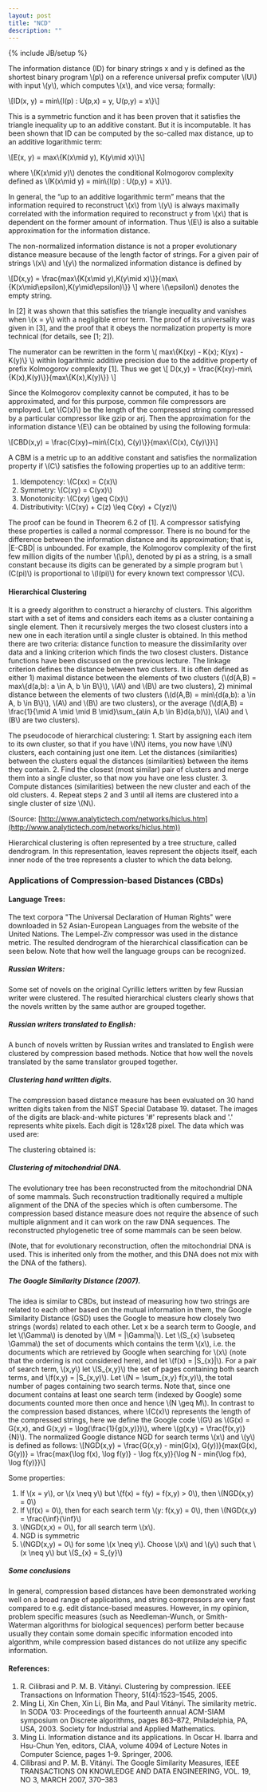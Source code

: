 ```yaml
---
layout: post
title: "NCD"
description: ""
---
```

{% include JB/setup %}

The information distance (ID) for binary strings x and y is defined as the shortest binary program \\(p\\) on a reference universal prefix computer \\(U\\) with input \\(y\\), which computes \\(x\\), and vice versa; formally:

\\[ID(x, y) = min\\{l(p) : U(p,x) = y, U(p,y) = x\\}\\]

This is a symmetric function and it has been proven that it satisfies the triangle inequality up to an additive constant. But it is incomputable. It has been shown that ID can be computed by the so-called max distance, up to an additive logarithmic term:

\\[E(x, y) = max\\{K(x\mid y), K(y\mid x)\\}\\]

where \\(K(x\mid y)\\) denotes the conditional Kolmogorov complexity defined as \\(K(x\mid y) = min\\{l(p) : U(p,y) = x\\}\\).

In general, the “up to an additive logarithmic term” means that the information required to reconstruct \\(x\\) from \\(y\\) is always maximally correlated with the information required to reconstruct y from \\(x\\) that is dependent on the former amount of information. Thus \\(E\\) is also a suitable approximation for the information distance.

The non-normalized information distance is not a proper evolutionary distance measure
because of the length factor of strings. For a given pair of strings \\(x\\) and \\(y\\) the
normalized information distance is defined by

\\[D(x,y) = \frac{max\\{K(x\mid y),K(y\mid x)\\}}{max\\{K(x\mid\epsilon),K(y\mid\epsilon)\\}} \\]
where \\(\epsilon\\) denotes the empty string.

In [2] it was shown that this satisfies the triangle inequality and vanishes when \\(x = y\\) with a negligible error term. The proof of its universality was given in [3], and the proof that it obeys the normalization property is more technical (for details, see [1; 2]).

The numerator can be rewritten in the form \\( max\\{K(xy) - K(x); K(yx) - K(y)\\} \\) within logarithmic additive precision due to the additive property of prefix Kolmogorov complexity [1]. Thus we get
\\[ D(x,y) = \frac{K(xy)-min\\{K(x),K(y)\\}}{max\\{K(x),K(y)\\}} \\]

Since the Kolmogorov complexity cannot be computed, it has to be approximated, and for this purpose, common file compressors are employed. Let \\(C(x)\\) be the length of the compressed string compressed by a particular compressor like gzip or arj. Then the approximation for the information distance \\(E\\) can be obtained by using the following formula:

\\[CBD(x,y) = \frac{C(xy)−min⁡\\{C(x), C(y)\\}}{max⁡\\{C(x), C(y)\\}}\\]

A CBM is a metric up to an additive constant and satisfies the normalization property if \\(C\\) satisfies the following properties up to an additive term:
1. Idempotency: \\(C(xx) = C(x)\\)
2. Symmetry: \\(C(xy) = C(yx)\\)
3. Monotonicity: \\(C(xy) \geq C(x)\\)
4. Distributivity: \\(C(xy) + C(z) \leq C(xy) + C(yz)\\)

The proof can be found in Theorem 6.2 of [1]. A compressor satisfying these properties is called a normal compressor.
There is no bound for the difference between the information distance and its approximation; that is, |E-CBD| is unbounded. For example, the Kolmogorov complexity of the first few million digits of the number \\(\pi\\), denoted by pi as a string, is a small constant because its digits can be generated by a simple program but \\(C(pi)\\) is proportional to \\(l(pi)\\) for every known text compressor \\(C\\).

#### Hierarchical Clustering

It is a greedy algorithm to construct a hierarchy of clusters. This algorithm start with a set of items and considers each items as a cluster containing a single element. Then it recursively merges the two closest clusters into a new one in each iteration until a single cluster is obtained. In this method there are two criteria: distance function to measure the dissimilarity over data and a linking criterion which finds the two closest clusters. Distance functions have been discussed on the previous lecture. The linkage criterion defines the distance between two clusters. It is often defined as either 1) maximal distance between the elements of two clusters (\\(d(A,B) = max\\{d(a,b): a \in A, b \in B\\}\\), \\(A\\) and \\(B\\) are two clusters), 2) minimal distance between the elements of two clusters (\\(d(A,B) = min\\{d(a,b): a \in A, b \in B\\}\\), \\(A\\) and \\(B\\) are two clusters), or the average (\\(d(A,B) = \frac{1}{\mid A \mid \mid B \mid}\sum_{a\in A,b \in B}d(a,b)\\)), \\(A\\) and \\(B\\) are two clusters).

The pseudocode of hierarchical clustering:
	1. Start by assigning each item to its own cluster, so that if you have \\(N\\) items, you now have \\(N\\) clusters, each containing just one item. Let the distances (similarities) between the clusters equal the distances (similarities) between the items they contain.
	2. Find the closest (most similar) pair of clusters and merge them into a single cluster, so that now you have one less cluster.
	3. Compute distances (similarities) between the new cluster and each of the old clusters.
    4. Repeat steps 2 and 3 until all items are clustered into a single cluster of size \\(N\\).

(Source: [http://www.analytictech.com/networks/hiclus.htm](http://www.analytictech.com/networks/hiclus.htm))

Hierarchical clustering is often represented by a tree structure, called dendrogram. In this representation, leaves represent the objects itself, each inner node of the tree represents a cluster to which the data belong. 


### Applications of Compression-based Distances (CBDs)

#### Language Trees:

The text corpora "The Universal Declaration of Human Rights" were downloaded in 52 Asian-European Languages from the website of the United Nations. The Lempel-Ziv compressor was used in the distance metric.
The resulted dendrogram of the hierarchical classification can be seen below. Note that how well the language groups can be recognized.

##### Russian Writers:

Some set of novels on the original Cyrillic letters written by few Russian writer were clustered. The resulted hierarchical clusters clearly shows that the novels written by the same author are grouped together.

##### Russian writers translated to English:

A bunch of novels written by Russian writes and translated to English were clustered by compression based methods. Notice that how well the novels translated by the same translator grouped together.

##### Clustering hand written digits.

The compression based distance measure has been evaluated on 30 hand written digits taken from the NIST Special Database 19. dataset. The images of the digits are black-and-white pictures '#' represents black and '.' represents white pixels. Each digit is 128x128 pixel.
The data which was used are:

The clustering obtained is:



##### Clustering of mitochondrial DNA.

The evolutionary tree has been reconstructed from the mitochondrial DNA of some mammals. Such reconstruction traditionally required a multiple alignment of the DNA of the species which is often cumbersome. The compression based distance measure does not require the absence of such multiple alignment and it can work on the raw DNA sequences. The reconstructed phylogenetic tree of some mammals can be seen below.


(Note, that for evolutionary reconstruction, often the mitochondrial DNA is used. This is inherited only from the mother, and this DNA does not mix with the DNA of the fathers).


##### The Google Similarity Distance (2007).

The idea is similar to CBDs, but instead of measuring how two strings are related to each other based on the mutual information in them, the Google Similarity Distance (GSD) uses the Google to measure how closely two strings (words) related to each other. Let x be a search term to Google, and let \\(\Gamma\\) is denoted by \\(M = |\Gamma|\\). Let \\(S_{x} \subseteq \Gamma\\) the set of documents which contains the term \\(x\\), i.e. the documents which are retrieved by Google when searching for \\(x\\) (note that the ordering is not considered here), and let \\(f(x) = |S_{x}|\\). For a pair of search term, \\(x,y\\) let \\(S_{x,y}\\) the set of pages containing both search terms, and \\(f(x,y) = |S_{x,y)\\). Let \\(N = \sum_{x,y} f(x,y)\\), the total number of pages containing two search terms. Note that, since one document contains at least one search term (indexed by Google) some documents counted more then once and hence \\(N \geq M\\).
In contrast to the compression based distances, where \\(C(x)\\) represents the length of the compressed strings, here we define the Google code \\(G\\) as
\\(G(x) = G(x,x), and G(x,y) = \log(\frac{1}{g(x,y)})\\), where \\(g(x,y) = \frac{f(x,y)}{N}\\).
The normalized Google distance NGD for search terms \\(x\\) and \\(y\\) is defined as follows:
\\[NGD(x,y) = \frac{G(x,y) - min(G(x), G(y))}{max(G(x), G(y))} = \frac{max\{\log f(x), \log f(y)\} - \log f(x,y)}{\log N - min\{\log f(x), \log f(y)\}}\\]

Some properties:
1. If \\(x = y\\), or \\(x \neq y\\) but \\(f(x) = f(y) = f(x,y) > 0\\), then \\(NGD(x,y) = 0\\)
2. If \\(f(x) = 0\\), then for each search term \\(y: f(x,y) = 0\\), then \\(NGD(x,y) = \frac{\inf}{\inf}\\)
3. \\(NGD(x,x) = 0\\), for all search term \\(x\\).
4. NGD is symmetric
5. \\(NGD(x,y) = 0\\) for some \\(x \neq y\\). Choose \\(x\\) and \\(y\\) such that \\(x \neq y\\) but \\(S_{x} = S_{y}\\)



##### Some conclusions

In general, compression based distances have been demonstrated working well on a broad range of applications, and string compressors are very fast compared to e.g. edit distance-based measures. However, in my opinion, problem specific measures (such as Needleman-Wunch, or Smith-Waterman algorithms for biological sequences) perform better because usually they contain some domain specific information encoded into algorithm, while compression based distances do not utilize any specific information.


#### References:
1. R. Cilibrasi and P. M. B. Vitányi. Clustering by compression. IEEE Transactions on Information Theory, 51(4):1523–1545, 2005.
2. Ming Li, Xin Chen, Xin Li, Bin Ma, and Paul Vitányi. The similarity metric. In SODA ’03: Proceedings of the fourteenth annual ACM-SIAM symposium on Discrete algorithms, pages 863–872, Philadelphia, PA, USA, 2003. Society for Industrial and Applied Mathematics.
3. Ming Li. Information distance and its applications. In Oscar H. Ibarra and Hsu-Chun Yen, editors, CIAA, volume 4094 of Lecture Notes in Computer Science, pages 1–9. Springer, 2006.
4. Cilibrasi and P. M. B. Vitányi. The Google Similarity Measures, IEEE TRANSACTIONS ON KNOWLEDGE AND DATA ENGINEERING, VOL. 19, NO 3, MARCH 2007, 370–383
